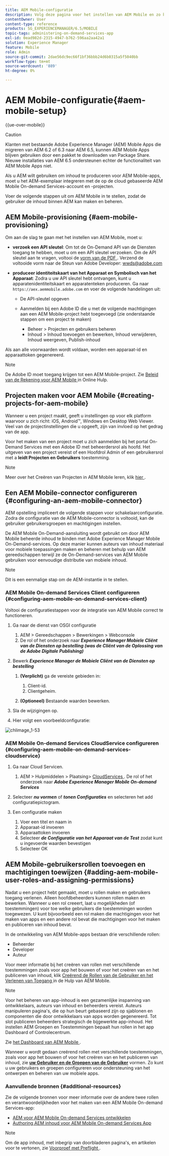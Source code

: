 ```yaml
---
title: AEM Mobile-configuratie
description: Volg deze pagina voor het instellen van AEM Mobile en zo kan de gebruiker de inhoud maken en beheren in Adobe Experience Manager (AEM). Deze pagina biedt informatie over het integreren van de AEM instantie met de op cloud gebaseerde AEM Mobile On-demand Services-account en -projecten.
contentOwner: User
content-type: reference
products: SG_EXPERIENCEMANAGER/6.5/MOBILE
topic-tags: administering-on-demand-services-app
exl-id: 0ead982d-2315-4947-b762-596aa2aa42a1
solution: Experience Manager
feature: Mobile
role: Admin
source-git-commit: 2dae56dc9ec66f1bf36bbb24d6b0315a5f5040bb
workflow-type: tm+mt
source-wordcount: '889'
ht-degree: 0%

---
```


# AEM Mobile-configuratie{#aem-mobile-setup}

{{ue-over-mobile}}

>[!CAUTION]
>
>Klanten met bestaande Adobe Experience Manager (AEM) Mobile Apps die migreren van AEM 6.2 of 6.3 naar AEM 6.5, kunnen AEM Mobile Apps blijven gebruiken door een pakket te downloaden van Package Share. Nieuwe installaties van AEM 6.5 ondersteunen echter de functionaliteit van AEM Mobile Apps niet.

Als u AEM wilt gebruiken om inhoud te produceren voor AEM Mobile-apps, moet u het AEM-exemplaar integreren met de op de cloud gebaseerde AEM Mobile On-demand Services-account en -projecten.

Voer de volgende stappen uit om AEM Mobile in te stellen, zodat de gebruiker de inhoud binnen AEM kan maken en beheren.

## AEM Mobile-provisioning {#aem-mobile-provisioning}

Om aan de slag te gaan met het instellen van AEM Mobile, moet u:

* **verzoek een API sleutel**: Om tot de On-Demand API van de Diensten toegang te hebben, moet u om een API sleutel verzoeken. Om de API sleutel aan te vragen, voltooi de [ vorm van de PDF ](https://helpx.adobe.com/nl/digital-publishing-solution/help/aem-mobile-end-of-life-faq.html). Verzend de voltooide vorm naar de Steun van Adobe Developer: [ wwds@adobe.com](mailto:wwds@adobe.com)

* **produceer identiteitskaart van het Apparaat en Symbolisch van het Apparaat**: Zodra u uw API sleutel hebt ontvangen, kunt u apparatenidentiteitskaart en apparatenteken produceren. Ga naar `https://aex.aemmobile.adobe.com` en voer de volgende handelingen uit:

   * De API-sleutel opgeven
   * Aanmelden bij een Adobe ID die u met de volgende machtigingen aan een AEM Mobile-project hebt toegevoegd (zie onderstaande stappen om een project te maken)

      * Beheer > Projecten en gebruikers beheren
      * Inhoud > Inhoud toevoegen en bewerken, Inhoud verwijderen, Inhoud weergeven, Publish-inhoud

Als aan alle voorwaarden wordt voldaan, worden een apparaat-id en apparaattoken gegenereerd.

>[!NOTE]
>
>De Adobe ID moet toegang krijgen tot een AEM Mobile-project. Zie [ Beleid van de Rekening voor AEM Mobile ](https://helpx.adobe.com/nl/digital-publishing-solution/help/aem-mobile-end-of-life-faq.html) in Online Hulp.

## Projecten maken voor AEM Mobile {#creating-projects-for-aem-mobile}

Wanneer u een project maakt, geeft u instellingen op voor elk platform waarvoor u zich richt: iOS, Android™, Windows en Desktop Web Viewer. Veel van de projectinstellingen die u opgeeft, zijn van invloed op het gedrag van de app.

Voor het maken van een project moet u zich aanmelden bij het portal On-Demand Services met een Adobe ID met beheerdersrol als hoofd. Het uitgeven van een project vereist of een Hoofdrol Admin of een gebruikersrol met a **leidt Projecten en Gebruikers** toestemming.

>[!NOTE]
>
>Meer over het Creëren van Projecten in AEM Mobile leren, klik [ hier ](https://helpx.adobe.com/nl/digital-publishing-solution/help/creating-projects.html).

## Een AEM Mobile-connector configureren {#configuring-an-aem-mobile-connector}

AEM opstelling impliceert de volgende stappen voor schakelaarconfiguratie. Zodra de configuratie van de AEM Mobile-connector is voltooid, kan de gebruiker gebruikersgroepen en machtigingen instellen.

De AEM Mobile On-Demand-aansluiting wordt gebruikt om door AEM Mobile beheerde inhoud te binden met Adobe Experience Manager Mobile On-Demand-services. Op deze manier kunnen auteurs van inhoud materiaal voor mobiele toepassingen maken en beheren met behulp van AEM gereedschappen terwijl ze de On-Demand-services van AEM Mobile gebruiken voor eenvoudige distributie van mobiele inhoud.

>[!NOTE]
>
>Dit is een eenmalige stap om de AEM-instantie in te stellen.

### AEM Mobile On-demand Services Client configureren {#configuring-aem-mobile-on-demand-services-client}

Voltooi de configuratiestappen voor de integratie van AEM Mobile correct te functioneren.

1. Ga naar de dienst van OSGI configuratie

   1. AEM > Gereedschappen > Bewerkingen > Webconsole
   1. De rol of het onderzoek naar ***Experience Manager Mobiele Cliënt van de Diensten op bestelling (was de Cliënt van de Oplossing van de Adobe Digitale Publishing)***

1. Bewerk ***Experience Manager de Mobiele Cliënt van de Diensten op bestelling***

   1. **(Verplicht)** ga de vereiste gebieden in:

      1. Client-id.
      1. Clientgeheim.

   1. **(Optioneel)** Bestaande waarden bewerken.

1. Sla de wijzigingen op.
1. Hier volgt een voorbeeldconfiguratie:

![ chlimage_1-53 ](assets/chlimage_1-53.png)

### AEM Mobile On-demand Services CloudService configureren {#configuring-aem-mobile-on-demand-services-cloudservice}

1. Ga naar Cloud Servicen.

   1. AEM > Hulpmiddelen > Plaatsing> [ CloudServices ](http://localhost:4502/libs/cq/core/content/tools/cloudservices.html). De rol of het onderzoek naar ***Adobe Experience Manager Mobile On-demand Services***

1. Selecteer ***nu vormen*** of ***tonen Configuraties*** en selecteren het add configuratiepictogram.

1. Een configuratie maken

   1. Voer een titel en naam in
   1. Apparaat-id invoeren
   1. Apparaattoken invoeren
   1. Selecteer ***de Configuratie van het Apparaat van de Test*** zodat kunt u ingevoerde waarden bevestigen
   1. Selecteer OK

## AEM Mobile-gebruikersrollen toevoegen en machtigingen toewijzen {#adding-aem-mobile-user-roles-and-assigning-permissions}

Nadat u een project hebt gemaakt, moet u rollen maken en gebruikers toegang verlenen. Alleen hoofdbeheerders kunnen rollen maken en bewerken. Wanneer u een rol creeert, laat u mogelijkheden (of toestemmingen) voor toe welke gebruikers die toestemmingen worden toegewezen. U kunt bijvoorbeeld een rol maken die machtigingen voor het maken van apps en een andere rol bevat die machtigingen voor het maken en publiceren van inhoud bevat.

In de ontwikkeling van AEM Mobile-apps bestaan drie verschillende rollen:

* Beheerder
* Developer
* Auteur

Voor meer informatie bij het creëren van rollen met verschillende toestemmingen zoals voor app het bouwen of voor het creëren van en het publiceren van inhoud, klik [ Creërend de Rollen van de Gebruiker en het Verlenen van Toegang ](https://helpx.adobe.com/nl/digital-publishing-solution/help/account-admin-dps.html) in de Hulp van AEM Mobile.

>[!NOTE]
>
>Voor het beheren van app-inhoud is een gezamenlijke inspanning van ontwikkelaars, auteurs van inhoud en beheerders vereist. Auteurs manipuleren pagina&#39;s, die op hun beurt gebaseerd zijn op sjablonen en componenten die door ontwikkelaars van apps worden gegenereerd. Tot slot publiceren beheerders strategisch de bijgewerkte app-inhoud. Het instellen AEM Groepen en Toestemmingen bepaalt hun rollen in het app Dashboard of Controlecentrum.
>
>Zie [ het Dashboard van AEM Mobile ](/help/mobile/mobile-apps-ondemand-application-dashboard.md).

Wanneer u wordt gedaan creërend rollen met verschillende toestemmingen, zoals voor app het bouwen of voor het creëren van en het publiceren van inhoud, zie [**uw Gebruiker en de Groepen van de Gebruiker**](/help/mobile/aem-mobile-configure-users.md) vormen. Zo kunt u uw gebruikers en groepen configureren voor ondersteuning van het ontwerpen en beheren van uw mobiele apps.

### Aanvullende bronnen {#additional-resources}

Zie de volgende bronnen voor meer informatie over de andere twee rollen en verantwoordelijkheden voor het maken van een AEM Mobile On-demand Services-app:

* [AEM voor AEM Mobile On-demand Services ontwikkelen](/help/mobile/aem-mobile-on-demand.md)
* [Authoring AEM inhoud voor AEM Mobile On-demand Services App](/help/mobile/mobile-apps-ondemand.md)

>[!NOTE]
>
>Om de app inhoud, met inbegrip van doorbladeren pagina&#39;s, en artikelen voor te vertonen, zie [ Voorproef met Preflight ](/help/mobile/aem-mobile-manage-ondemand-services.md).
